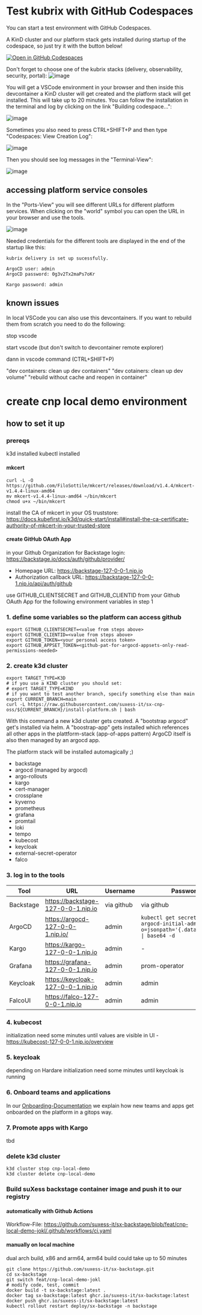 # Test kubrix with GitHub Codespaces

You can start a test environment with GitHub Codespaces.

A KinD cluster and our platform stack gets installed during startup of the codespace,
so just try it with the button below!

[![Open in GitHub Codespaces](https://github.com/codespaces/badge.svg)](https://codespaces.new/suxess-it/sx-cnp-oss)

Don't forget to choose one of the kubrix stacks (delivery, observability, security, portal):
![image](https://github.com/user-attachments/assets/767d389e-fa03-4e5d-9df1-d270050afa0c)

You will get a VSCode environment in your browser and then inside this devcontainer
a KinD cluster will get created and the platform stack will get installed.
This will take up to 20 minutes. You can follow the installation in the terminal and log
by clicking on the link "Building codespace...":

![image](https://github.com/user-attachments/assets/0c1d88cb-1f3a-43e6-964c-6066fdbdf564)

Sometimes you also need to press CTRL+SHIFT+P and then type "Codespaces: View Creation Log":

![image](https://github.com/user-attachments/assets/38b59d91-ce63-4e3c-9f0d-68b48d039ea8)

Then you should see log messages in the "Terminal-View":

![image](https://github.com/user-attachments/assets/5552ef73-bce6-4129-a0b0-9d410ce47af5)

## accessing platform service consoles

In the "Ports-View" you will see different URLs for different platform services. When clicking on the "world" symbol you can open the URL in your browser and use the tools.

![image](https://github.com/user-attachments/assets/bad60f85-fb88-46cf-8d73-1090a9d61647)

Needed credentials for the different tools are displayed in the end of the startup like this:

```
kubrix delivery is set up sucessfully.

ArgoCD user: admin
ArgoCD password: 0g3v2Tx2maPs7oKr

Kargo password: admin
```

## known issues

In local VSCode you can also use this devcontainers. If you want to rebuild them from scratch you need to do the following:

stop vscode

start vscode (but don't switch to devcontainer remote explorer)

dann in vscode command (CTRL+SHIFT+P)

"dev containers: clean up dev containers"
"dev cotainers: clean up dev volume"
"rebuild without cache and reopen in container"

# create cnp local demo environment

## how to set it up

### prereqs

k3d installed
kubectl installed

#### mkcert

```
curl -L -O https://github.com/FiloSottile/mkcert/releases/download/v1.4.4/mkcert-v1.4.4-linux-amd64
mv mkcert-v1.4.4-linux-amd64 ~/bin/mkcert
chmod u+x ~/bin/mkcert
```

install the CA of mkcert in your OS truststore: https://docs.kubefirst.io/k3d/quick-start/install#install-the-ca-certificate-authority-of-mkcert-in-your-trusted-store

#### create GitHub OAuth App 

in your Github Organization for Backstage login: https://backstage.io/docs/auth/github/provider/

- Homepage URL: https://backstage-127-0-0-1.nip.io
- Authorization callback URL: https://backstage-127-0-0-1.nip.io/api/auth/github

use GITHUB_CLIENTSECRET and GITHUB_CLIENTID from your Github OAuth App for the following environment variables in step 1

### 1. define some variables so the platform can access github

```
export GITHUB_CLIENTSECRET=<value from steps above>
export GITHUB_CLIENTID=<value from steps above>
export GITHUB_TOKEN=<your personal access token>
export GITHUB_APPSET_TOKEN=<github-pat-for-argocd-appsets-only-read-permissions-needed>
```

### 2. create k3d cluster

```
export TARGET_TYPE=K3D
# if you use a KIND cluster you should set:
# export TARGET_TYPE=KIND
# if you want to test another branch, specify something else than main
export CURRENT_BRANCH=main
curl -L https://raw.githubusercontent.com/suxess-it/sx-cnp-oss/${CURRENT_BRANCH}/install-platform.sh | bash
```

With this command a new k3d cluster gets created.
A "bootstrap argocd" get's installed via helm.
A "boostrap-app" gets installed which references all other apps in the plattform-stack (app-of-apps pattern)
ArgoCD itself is also then managed by an argocd app.

The platform stack will be installed automagically ;)

* backstage
* argocd (managed by argocd)
* argo-rollouts
* kargo
* cert-manager
* crossplane
* kyverno
* prometheus
* grafana
* promtail
* loki
* tempo
* kubecost
* keycloak
* external-secret-operator
* falco

### 3. log in to the tools

| Tool    | URL | Username | Password |
| -------- | ------- | ------- | ------- |
| Backstage  | https://backstage-127-0-0-1.nip.io | via github | via github |
| ArgoCD | https://argocd-127-0-0-1.nip.io/ | admin | `kubectl get secret -n argocd argocd-initial-admin-secret -o=jsonpath='{.data.password}' \| base64 -d` |
| Kargo | https://kargo-127-0-0-1.nip.io     | admin | - |
| Grafana    | https://grafana-127-0-0-1.nip.io | admin | prom-operator |
| Keycloak    | https://keycloak-127-0-0-1.nip.io | admin | admin |
| FalcoUI    | https://falco-127-0-0-1.nip.io | admin | admin |

### 4. kubecost

initialization need some minutes until values are visible in UI - https://kubecost-127-0-0-1.nip.io/overview

### 5. keycloak

depending on Hardare initialization need some minutes until keycloak is running 

### 6. Onboard teams and applications

In our [Onboarding-Documentation](https://github.com/suxess-it/sx-cnp-oss/blob/main/backstage-resources/docs/ONBOARDING.md) we explain how new teams and apps get onboarded on the platform in a gitops way.

### 7. Promote apps with Kargo

tbd

### delete k3d cluster

```
k3d cluster stop cnp-local-demo
k3d cluster delete cnp-local-demo
```


### Build suXess backstage container image and push it to our registry

#### automatically with Github Actions

Workflow-File: https://github.com/suxess-it/sx-backstage/blob/feat/cnp-local-demo-jokl/.github/workflows/ci.yaml

#### manually on local machine
dual arch build, x86 and arm64, arm64 build could take up to 50 minutes 
```
git clone https://github.com/suxess-it/sx-backstage.git
cd sx-backstage
git switch feat/cnp-local-demo-jokl
# modify code, test, commit
docker build -t sx-backstage:latest .
docker tag sx-backstage:latest ghcr.io/suxess-it/sx-backstage:latest
docker push ghcr.io/suxess-it/sx-backstage:latest
kubectl rollout restart deploy/sx-backstage -n backstage
```

